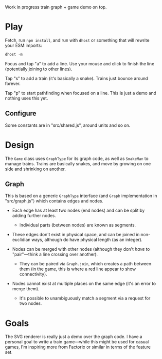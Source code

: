 Work in progress train graph + game demo on top.

# Play

Fetch, run `npm install`, and run with `dhost` or something that will rewrite your ESM imports:

```js
dhost -m
```

Focus and tap "a" to add a line.
Use your mouse and click to finish the line (potentially joining to other lines).

Tap "s" to add a train (it's basically a snake).
Trains just bounce around forever.

Tap "p" to start pathfinding when focused on a line.
This is just a demo and nothing uses this yet.

## Configure

Some constants are in "src/shared.js", around units and so on.

# Design

The `Game` class uses `GraphType` for its graph code, as well as `SnakeMan` to manage trains.
Trains are basically snakes, and move by growing on one side and shrinking on another.

## Graph

This is based on a generic `GraphType` interface (and `Graph` implementation in "src/graph.js") which contains edges and nodes.

* Each edge has at least two nodes (end nodes) and can be split by adding further nodes.
  * Individual parts (between nodes) are known as segments.

* These edges don't exist in physical space, and can be joined in non-euclidian ways, although do have physical length (as an integer).

* Nodes can be merged with other nodes (although they don't _have_ to "pair"&mdash;think a line crossing over another).
  * They can be paired via `Graph.join`, which creates a path between them (in the game, this is where a red line appear to show connectivity).

* Nodes cannot exist at multiple places on the same edge (it's an error to merge them).
  * It's possible to unambiguously match a segment via a request for two nodes.

# Goals

The SVG renderer is really just a demo over the graph code.
I have a personal goal to write a train game&mdash;while this might be used for casual games, I'm inspiring more from Factorio or similar in terms of the feature set.
